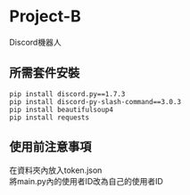# Project-B
Discord機器人

## 所需套件安裝
```
pip install discord.py==1.7.3
pip install discord-py-slash-command==3.0.3
pip install beautifulsoup4
pip install requests
```

## 使用前注意事項
在資料夾內放入token.json  
將main.py內的使用者ID改為自己的使用者ID
